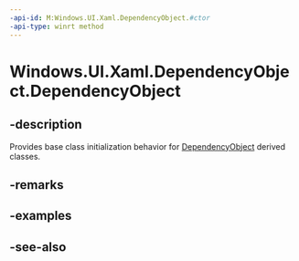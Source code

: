 ```yaml
---
-api-id: M:Windows.UI.Xaml.DependencyObject.#ctor
-api-type: winrt method
---
```


<!-- Method syntax
protected DependencyObject()
-->

# Windows.UI.Xaml.DependencyObject.DependencyObject

## -description
Provides base class initialization behavior for [DependencyObject](dependencyobject.md) derived classes.


## -remarks

## -examples

## -see-also
